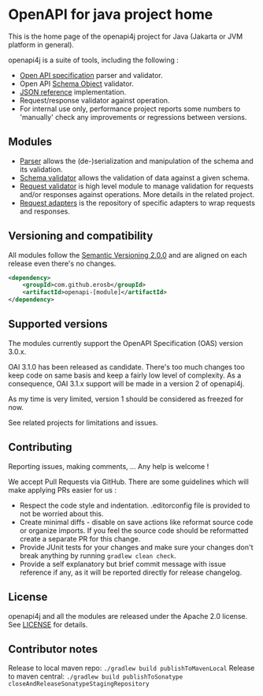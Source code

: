 # OpenAPI for java project home

This is the home page of the openapi4j project for Java (Jakarta or JVM platform in general).

openapi4j is a suite of tools, including the following :
* [Open API specification](https://github.com/OAI/OpenAPI-Specification/blob/master/versions/3.0.3.md) parser and validator.
* Open API [Schema Object](https://github.com/OAI/OpenAPI-Specification/blob/master/versions/3.0.3.md#schemaObject) validator.
* [JSON reference](https://tools.ietf.org/html/draft-pbryan-zyp-json-ref-03) implementation.
* Request/response validator against operation.
* For internal use only, performance project reports some numbers to 'manually' check any improvements or regressions between versions.

## Modules

* [Parser](openapi-parser) allows the (de-)serialization and manipulation of the schema and its validation.
* [Schema validator](openapi-schema-validator) allows the validation of data against a given schema.
* [Request validator](openapi-operation-validator) is high level module to manage validation for requests and/or responses against operations. More details in the related project.
* [Request adapters](openapi-operation-adapters) is the repository of specific adapters to wrap requests and responses.

## Versioning and compatibility

All modules follow the [Semantic Versioning 2.0.0](https://semver.org) and are aligned on each release even there's no changes.

```xml
<dependency>
    <groupId>com.github.erosb</groupId>
    <artifactId>openapi-[module]</artifactId>
</dependency>
```

## Supported versions

The modules currently support the OpenAPI Specification (OAS) version 3.0.x.

OAI 3.1.0 has been released as candidate.
There's too much changes too keep code on same basis and keep a fairly low level of complexity.
As a consequence, OAI 3.1.x support will be made in a version 2 of openapi4j.

As my time is very limited, version 1 should be considered as freezed for now.

See related projects for limitations and issues.

## Contributing

Reporting issues, making comments, ... Any help is welcome !

We accept Pull Requests via GitHub. There are some guidelines which will make applying PRs easier for us :

* Respect the code style and indentation. .editorconfig file is provided to not be worried about this.
* Create minimal diffs - disable on save actions like reformat source code or organize imports. If you feel the source code should be reformatted create a separate PR for this change.
* Provide JUnit tests for your changes and make sure your changes don't break anything by running `gradlew clean check`.
* Provide a self explanatory but brief commit message with issue reference if any, as it will be reported directly for release changelog.

## License

openapi4j and all the modules are released under the Apache 2.0 license. See [LICENSE](https://github.com/openapi4j/openapi4j/blob/master/LICENSE.md) for details.


## Contributor notes

Release to local maven repo: `./gradlew build publishToMavenLocal`
Release to maven central: `./gradlew build publishToSonatype closeAndReleaseSonatypeStagingRepository`
